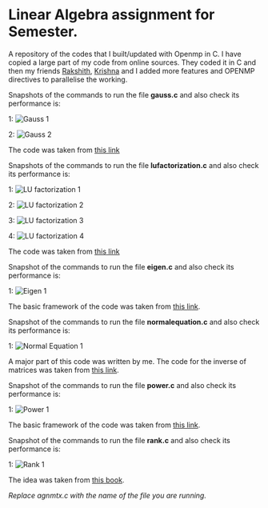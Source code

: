 # Linear Algebra assignment for Semester.
A repository of the codes that I built/updated with Openmp in C.
I have copied a large part of my code from online sources. They coded it in C and then my friends [Rakshith](https://github.com/RakshithJayanth), [Krishna](https://github.com/krishnas2k) and I added more features and OPENMP directives to parallelise the working.

Snapshots of the commands to run the file **gauss.c** and also check its performance is:

1: ![Gauss 1](https://github.com/sreyansb/LAassignmentSem4/blob/master/Snapshots/gauss1.png)

2: ![Gauss 2](https://github.com/sreyansb/LAassignmentSem4/blob/master/Snapshots/gauss2.png)

The code was taken from [this link](https://github.com/gmendonca/gaussian-elimination-pthreads-openmp/blob/master/openmp_gauss.c)

Snapshots of the commands to run the file **lufactorization.c** and also check its performance is:

1: ![LU factorization 1](https://github.com/sreyansb/LAassignmentSem4/blob/master/Snapshots/LU_Factorization1.png)

2: ![LU factorization 2](https://github.com/sreyansb/LAassignmentSem4/blob/master/Snapshots/LU_Factorization2.png)

3: ![LU factorization 3](https://github.com/sreyansb/LAassignmentSem4/blob/master/Snapshots/LU_Factorization3.png)

4: ![LU factorization 4](https://github.com/sreyansb/LAassignmentSem4/blob/master/Snapshots/LU_Factorization4.png)

The code was taken from [this link](https://github.com/puneetar/Parallel-LU-Factorization-with-OpenMP-MPI/blob/master/src/MPI.c)

Snapshot of the commands to run the file **eigen.c** and also check its performance is:

1: ![Eigen 1](https://github.com/sreyansb/LAassignmentSem4/blob/master/Snapshots/eigen_values_vectors1.png)

The  basic framework of the code was taken from [this link](http://lh3lh3.users.sourceforge.net/download/eigeng.c).

Snapshot of the commands to run the file **normalequation.c** and also check its performance is:

1: ![Normal Equation 1](https://github.com/sreyansb/LAassignmentSem4/blob/master/Snapshots/normalequation1.png)

A major part of this code was written by me.
The code for the inverse of matrices was taken from [this link](https://www.sanfoundry.com/c-program-find-inverse-matrix/).

Snapshot of the commands to run the file **power.c** and also check its performance is:

1: ![Power 1](https://github.com/sreyansb/LAassignmentSem4/blob/master/Snapshots/power_method1.png)

The basic framework of the code was taken from [this link](http://ganeshtiwaridotcomdotnp.blogspot.com/2009/12/c-c-code-power-method-numerical-method.html).

Snapshot of the commands to run the file **rank.c** and also check its performance is:

1: ![Rank 1](https://github.com/sreyansb/LAassignmentSem4/blob/master/Snapshots/rank1.png)

The idea was taken from [this book](http://www.grad.hr/nastava/gs/prg/NumericalRecipesinC.pdf).

*Replace agnmtx.c with the name of the file you are running.*
